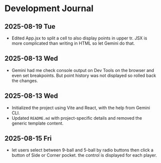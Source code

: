 # Development Journal

## 2025-08-19 Tue
- Edited App.jsx to split a cell to also display points in upper tr. JSX is more complicated than writing in HTML so let Gemini do that.

## 2025-08-13 Wed
- Gemini had me check console output on Dev Tools on the browser and even set breakpoints. But point history was not displayed so rolled back the changes.

## 2025-08-13 Wed
- Initialized the project using Vite and React, with the help from Gemini CLI.
- Updated `README.md` with project-specific details and removed the generic template content.

## 2025-08-15 Fri
- let users select between 9-ball and 5-ball by radio buttons then click a button of Side or Corner pocket. the control is displayed for each player.